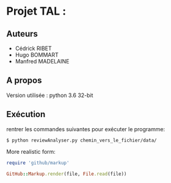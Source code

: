 # Projet TAL : 

## Auteurs
* Cédrick RIBET
* Hugo BOMMART
* Manfred MADELAINE

## A propos
Version utilisée : python 3.6 32-bit

## Exécution
rentrer les commandes suivantes pour exécuter le programme:
```
$ python reviewAnalyser.py chemin_vers_le_fichier/data/
```


More realistic form:

```ruby
require 'github/markup'

GitHub::Markup.render(file, File.read(file))
```

